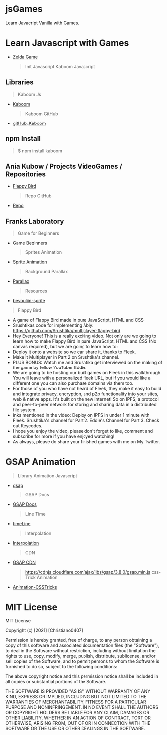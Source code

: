 # jsGames

Learn Javacript Vanilla with Games.

# Learn Javascript with Games

- [Zelda Game](https://www.youtube.com/watch?v=XX93O4ZVUZI&t=11s)
  > Init Javascript Kaboom
  > Javascript
    <script src="https://unpkg.com/kaboom/dist/kaboom.js"></script>
    <script>
    kaboom()
    </script>

## Libraries

> Kaboom Js

- [Kaboom](https://kaboomjs.com/)
  > Kaboom GitHub
- [gitHub_Kaboom](https://github.com/replit/kaboom)

## npm Install

> $ npm install kaboom

## Ania Kubow / Projects VideoGames / Repositories

- [Flappy Bird](https://www.youtube.com/watch?v=gxHcW84izz0&t=4s)
  > Repo GitHub
- [Repo](https://github.com/kubowania/flappy-bird)

## Franks Laboratory

> Game for Beginners

- [Game Beginners](https://www.youtube.com/watch?v=pyhb8Y9qKUI&t=870s)
  > Sprites Animation
- [Sprite Animation](https://www.youtube.com/watch?v=CY0HE277IBM)
  > Background Parallax
- [Parallax](https://www.youtube.com/watch?v=Mg7ibYWhjPI&t=0s)
  > Resources
- [bevouliin-sprite](https://bevouliin.com/)

> Flappy Bird

- A game of Flappy Bird made in pure JavaScript, HTML and CSS
- Srushtikas code for implementing Ably: https://github.com/Srushtika/multiplayer-flappy-bird
- Hey Everyone! This is a really exciting video. Not only are we going to learn how to make Flappy Bird in pure JavaScript, HTML and CSS (No canvas required), but we are going to learn how to:
- Deploy it onto a website so we can share it, thanks to Fleek.
- Make it Multiplayer in Part 2 on Srushtika's channel.
- PLUS BONUS: Watch me and Srushtika get interviewed on the making of the game by fellow YouTuber Eddie.
- We are going to be hosting our built games on Fleek in this walkthrough. You will leave with a personalized fleek URL, but if you would like a different one you can also purchase domains via them too.
- For those of you who have not heard of Fleek, they make it easy to build and integrate privacy, encryption, and p2p functionality into your sites, web & native apps. It's built on the new internet! So on IPFS, a protocol and peer-to-peer network for storing and sharing data in a distributed file system.
- inks mentioned in the video: Deploy on IPFS in under 1 minute with Fleek. Srushtika's channel for Part 2. Eddie's Channel for Part 3. Check out Keycodes.
- I hope you enjoy the video, please don't forget to like, comment and subscribe for more if you have enjoyed watching!
- As always, please do share your finished games with me on My Twitter.

# GSAP Animation

> Library Animation Javascript

- [gsap](https://greensock.com/)
  > GSAP Docs
- [GSAP Docs](https://greensock.com/docs/)
  > Line Time
- [timeLine](https://greensock.com/docs/v3/GSAP/Timeline)
  > Interpolation
- [Interpolation](https://greensock.com/docs/v3/GSAP/Tween)
  > CDN
- [GSAP CDN](https://cdnjs.com/libraries/gsap)
  > https://cdnjs.cloudflare.com/ajax/libs/gsap/3.8.0/gsap.min.js
  > css-Trick Animation
- [Animation-CSSTricks](https://css-tricks.com/tips-for-writing-animation-code-efficiently/)

# MIT License

MIT License

Copyright (c) [2021] [Christiano0407]

Permission is hereby granted, free of charge, to any person obtaining a copy of this software and associated documentation files (the "Software"), to deal in the Software without restriction, including without limitation the rights to use, copy, modify, merge, publish, distribute, sublicense, and/or sell copies of the Software, and to permit persons to whom the Software is furnished to do so, subject to the following conditions:

The above copyright notice and this permission notice shall be included in all copies or substantial portions of the Software.

THE SOFTWARE IS PROVIDED "AS IS", WITHOUT WARRANTY OF ANY KIND, EXPRESS OR IMPLIED, INCLUDING BUT NOT LIMITED TO THE WARRANTIES OF MERCHANTABILITY, FITNESS FOR A PARTICULAR PURPOSE AND NONINFRINGEMENT. IN NO EVENT SHALL THE AUTHORS OR COPYRIGHT HOLDERS BE LIABLE FOR ANY CLAIM, DAMAGES OR OTHER LIABILITY, WHETHER IN AN ACTION OF CONTRACT, TORT OR OTHERWISE, ARISING FROM, OUT OF OR IN CONNECTION WITH THE SOFTWARE OR THE USE OR OTHER DEALINGS IN THE SOFTWARE.
